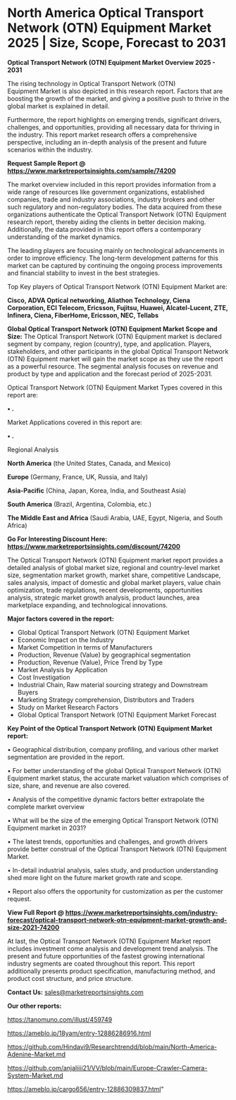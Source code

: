 # North America Optical Transport Network (OTN) Equipment Market 2025 | Size, Scope, Forecast to 2031

<Strong> Optical Transport Network (OTN) Equipment Market Overview 2025 - 2031</strong>

The rising technology in Optical Transport Network (OTN) Equipment Market is also depicted in this research report. Factors that are boosting the growth of the market, and giving a positive push to thrive in the global market is explained in detail.

Furthermore, the report highlights on emerging trends, significant drivers, challenges, and opportunities, providing all necessary data for thriving in the industry. This report market research offers a comprehensive perspective, including an in-depth analysis of the present and future scenarios within the industry.

<strong>Request Sample Report @ <a href=https://www.marketreportsinsights.com/sample/74200>https://www.marketreportsinsights.com/sample/74200</a></strong>

The market overview included in this report provides information from a wide range of resources like government organizations, established companies, trade and industry associations, industry brokers and other such regulatory and non-regulatory bodies. The data acquired from these organizations authenticate the Optical Transport Network (OTN) Equipment research report, thereby aiding the clients in better decision making. Additionally, the data provided in this report offers a contemporary understanding of the market dynamics.

The leading players are focusing mainly on technological advancements in order to improve efficiency. The long-term development patterns for this market can be captured by continuing the ongoing process improvements and financial stability to invest in the best strategies.

Top Key players of Optical Transport Network (OTN) Equipment Market are:

<strong>Cisco, ADVA Optical networking, Aliathon Technology, Ciena Corporation, ECI Telecom, Ericsson, Fujitsu, Huawei, Alcatel-Lucent, ZTE, Infinera, Ciena, FiberHome, Ericsson, NEC, Tellabs</strong>

<strong><b>Global Optical Transport Network (OTN) Equipment Market Scope and Size:</b></strong>
The Optical Transport Network (OTN) Equipment market is declared segment by company, region (country), type, and application. Players, stakeholders, and other participants in the global Optical Transport Network (OTN) Equipment market will gain the market scope as they use the report as a powerful resource. The segmental analysis focuses on revenue and product by type and application and the forecast period of 2025-2031.

Optical Transport Network (OTN) Equipment Market Types covered in this report are:

<strong>• .</strong>

Market Applications covered in this report are:

<strong>• .</strong> 

Regional Analysis

<strong>North America</strong> (the United States, Canada, and Mexico)

<strong>Europe</strong> (Germany, France, UK, Russia, and Italy)

<strong>Asia-Pacific</strong> (China, Japan, Korea, India, and Southeast Asia)

<strong>South America</strong> (Brazil, Argentina, Colombia, etc.)

<strong>The Middle East and Africa</strong> (Saudi Arabia, UAE, Egypt, Nigeria, and South Africa)

<strong>Go For Interesting Discount Here: <a href=https://www.marketreportsinsights.com/discount/74200>https://www.marketreportsinsights.com/discount/74200</a></strong>

The Optical Transport Network (OTN) Equipment market report provides a detailed analysis of global market size, regional and country-level market size, segmentation market growth, market share, competitive Landscape, sales analysis, impact of domestic and global market players, value chain optimization, trade regulations, recent developments, opportunities analysis, strategic market growth analysis, product launches, area marketplace expanding, and technological innovations.

<strong><b>Major factors covered in the report:</b></strong>
<ul>
  <li>Global Optical Transport Network (OTN) Equipment Market </li>
  <li>Economic Impact on the Industry</li>
  <li>Market Competition in terms of Manufacturers</li>
  <li>Production, Revenue (Value) by geographical segmentation</li>
  <li>Production, Revenue (Value), Price Trend by Type</li>
  <li>Market Analysis by Application</li>
  <li>Cost Investigation</li>
  <li>Industrial Chain, Raw material sourcing strategy and Downstream Buyers</li>
  <li>Marketing Strategy comprehension, Distributors and Traders</li>
  <li>Study on Market Research Factors</li>
  <li>Global Optical Transport Network (OTN) Equipment Market Forecast</li>
</ul>

<strong><b>Key Point of the Optical Transport Network (OTN) Equipment Market report:</b></strong>

• Geographical distribution, company profiling, and various other market segmentation are provided in the report.

• For better understanding of the global Optical Transport Network (OTN) Equipment market status, the accurate market valuation which comprises of size, share, and revenue are also covered.

• Analysis of the competitive dynamic factors better extrapolate the complete market overview

• What will be the size of the emerging Optical Transport Network (OTN) Equipment market in 2031?

• The latest trends, opportunities and challenges, and growth drivers provide better construal of the Optical Transport Network (OTN) Equipment Market.

• In-detail industrial analysis, sales study, and production understanding shed more light on the future market growth rate and scope.

• Report also offers the opportunity for customization as per the customer request.

<strong><b>View Full Report @ <a href=https://www.marketreportsinsights.com/industry-forecast/optical-transport-network-otn-equipment-market-growth-and-size-2021-74200>https://www.marketreportsinsights.com/industry-forecast/optical-transport-network-otn-equipment-market-growth-and-size-2021-74200</a></b></strong>


At last, the Optical Transport Network (OTN) Equipment Market report includes investment come analysis and development trend analysis. The present and future opportunities of the fastest growing international industry segments are coated throughout this report. This report additionally presents product specification, manufacturing method, and product cost structure, and price structure.

<strong>Contact Us:</strong>
sales@marketreportsinsights.com

<strong>Our other reports:</strong>

<a href=https://tanomuno.com/illust/459749>https://tanomuno.com/illust/459749</a>

<a href=https://ameblo.jp/18yam/entry-12886286916.html>https://ameblo.jp/18yam/entry-12886286916.html</a>

<a href=https://github.com/Hindavi9/Researchtrendd/blob/main/North-America-Adenine-Market.md>https://github.com/Hindavi9/Researchtrendd/blob/main/North-America-Adenine-Market.md</a>

<a href=https://github.com/anjaliiii21/VV/blob/main/Europe-Crawler-Camera-System-Market.md>https://github.com/anjaliiii21/VV/blob/main/Europe-Crawler-Camera-System-Market.md</a>

<a href=https://ameblo.jp/cargo656/entry-12886309837.html>https://ameblo.jp/cargo656/entry-12886309837.html</a>"
